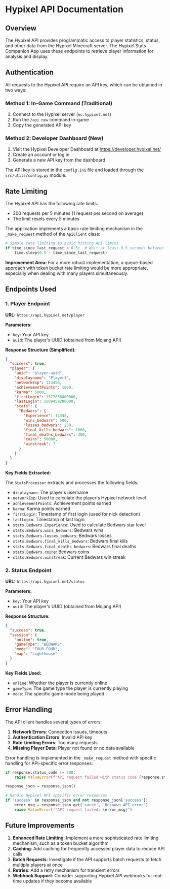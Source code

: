 # Hypixel API Documentation

## Overview

The Hypixel API provides programmatic access to player statistics, status, and other data from the Hypixel Minecraft server. The Hypixel Stats Companion App uses these endpoints to retrieve player information for analysis and display.

## Authentication

All requests to the Hypixel API require an API key, which can be obtained in two ways:

### Method 1: In-Game Command (Traditional)
1. Connect to the Hypixel server (`mc.hypixel.net`)
2. Run the `/api new` command in-game
3. Copy the generated API key

### Method 2: Developer Dashboard (New)
1. Visit the Hypixel Developer Dashboard at https://developer.hypixel.net/
2. Create an account or log in
3. Generate a new API key from the dashboard

The API key is stored in the `config.ini` file and loaded through the `src/utils/config.py` module.

## Rate Limiting

The Hypixel API has the following rate limits:

- 300 requests per 5 minutes (1 request per second on average)
- The limit resets every 5 minutes

The application implements a basic rate limiting mechanism in the `_make_request` method of the `ApiClient` class:

```python
# Simple rate limiting to avoid hitting API limits
if time_since_last_request < 0.5:  # Wait at least 0.5 seconds between requests
    time.sleep(0.5 - time_since_last_request)
```

**Improvement Area:** For a more robust implementation, a queue-based approach with token bucket rate limiting would be more appropriate, especially when dealing with many players simultaneously.

## Endpoints Used

### 1. Player Endpoint

**URL:** `https://api.hypixel.net/player`

**Parameters:**
- `key`: Your API key
- `uuid`: The player's UUID (obtained from Mojang API)

**Response Structure (Simplified):**
```json
{
  "success": true,
  "player": {
    "uuid": "player-uuid",
    "displayname": "Player1",
    "networkExp": 123456,
    "achievementPoints": 1000,
    "karma": 5000,
    "firstLogin": 1577836800000,
    "lastLogin": 1609459200000,
    "stats": {
      "Bedwars": {
        "Experience": 12345,
        "wins_bedwars": 500,
        "losses_bedwars": 250,
        "final_kills_bedwars": 1000,
        "final_deaths_bedwars": 400,
        "coins": 50000,
        "winstreak": 7
      }
    }
  }
}
```

**Key Fields Extracted:**

The `StatsProcessor` extracts and processes the following fields:

- `displayname`: The player's username
- `networkExp`: Used to calculate the player's Hypixel network level
- `achievementPoints`: Achievement points earned
- `karma`: Karma points earned
- `firstLogin`: Timestamp of first login (used for nick detection)
- `lastLogin`: Timestamp of last login
- `stats.Bedwars.Experience`: Used to calculate Bedwars star level
- `stats.Bedwars.wins_bedwars`: Bedwars wins
- `stats.Bedwars.losses_bedwars`: Bedwars losses
- `stats.Bedwars.final_kills_bedwars`: Bedwars final kills
- `stats.Bedwars.final_deaths_bedwars`: Bedwars final deaths
- `stats.Bedwars.coins`: Bedwars coins
- `stats.Bedwars.winstreak`: Current Bedwars win streak

### 2. Status Endpoint

**URL:** `https://api.hypixel.net/status`

**Parameters:**
- `key`: Your API key
- `uuid`: The player's UUID (obtained from Mojang API)

**Response Structure:**
```json
{
  "success": true,
  "session": {
    "online": true,
    "gameType": "BEDWARS",
    "mode": "FOUR_FOUR",
    "map": "Lighthouse"
  }
}
```

**Key Fields Used:**
- `online`: Whether the player is currently online
- `gameType`: The game type the player is currently playing
- `mode`: The specific game mode being played

## Error Handling

The API client handles several types of errors:

1. **Network Errors**: Connection issues, timeouts
2. **Authentication Errors**: Invalid API key
3. **Rate Limiting Errors**: Too many requests
4. **Missing Player Data**: Player not found or no data available

Error handling is implemented in the `_make_request` method with specific handling for API-specific error responses:

```python
if response.status_code != 200:
    raise ValueError(f"API request failed with status code {response.status_code}: {response.text}")

response_json = response.json()

# Handle Hypixel API specific error responses
if 'success' in response_json and not response_json['success']:
    error_msg = response_json.get('cause', 'Unknown API error')
    raise ValueError(f"API request failed: {error_msg}")
```

## Future Improvements

1. **Enhanced Rate Limiting**: Implement a more sophisticated rate limiting mechanism, such as a token bucket algorithm
2. **Caching**: Add caching for frequently accessed player data to reduce API calls
3. **Batch Requests**: Investigate if the API supports batch requests to fetch multiple players at once
4. **Retries**: Add a retry mechanism for transient errors
5. **Webhook Support**: Consider supporting Hypixel API webhooks for real-time updates if they become available 